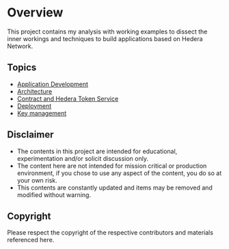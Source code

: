 # Overview

This project contains my analysis with working examples to dissect the inner workings and techniques to build applications based on Hedera Network.

## Topics

* [Application Development](./apps/doc.md)
* [Architecture](./arch/doc.md)
* [Contract and Hedera Token Service](./contracts/doc.md)
* [Deployment](./deployment/doc.md)
* [Key management](./keys/doc.md)


## Disclaimer

* The contents in this project are intended for educational, experimentation and/or solicit discussion only.
* The content here are not intended for mission critical or production environment, if you chose to use any aspect of the content, you do so at your own risk.
* This contents are constantly updated and items may be removed and modified without warning.

## Copyright

Please respect the copyright of the respective contributors and materials referenced here.